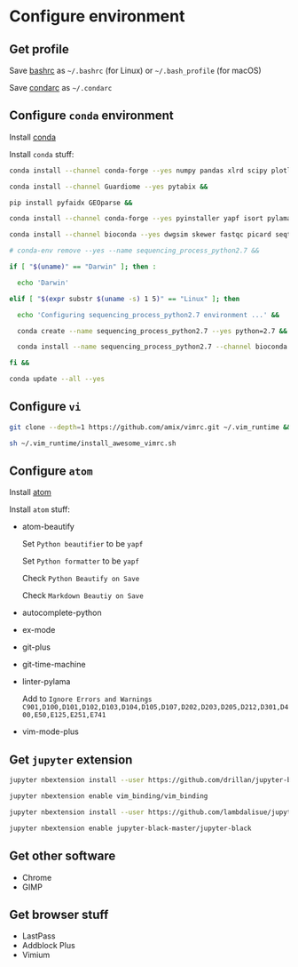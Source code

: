 # Configure environment

## Get profile

Save [bashrc](bashrc) as `~/.bashrc` (for Linux) or `~/.bash_profile` (for macOS)

Save [condarc](condarc) as `~/.condarc`

## Configure `conda` environment

Install [conda](https://conda.io/miniconda.html)

Install `conda` stuff:

```sh
conda install --channel conda-forge --yes numpy pandas xlrd scipy plotly matplotlib scikit-learn rpy2 r-mass statsmodels pytables click &&

conda install --channel Guardiome --yes pytabix &&

pip install pyfaidx GEOparse &&

conda install --channel conda-forge --yes pyinstaller yapf isort pylama beautysh jupyterlab nodejs yarn twine git git-lfs bfg awscli &&

conda install --channel bioconda --yes dwgsim skewer fastqc picard seqtk htslib samtools bwa kallisto freebayes bcftools snpeff &&

# conda-env remove --yes --name sequencing_process_python2.7 &&

if [ "$(uname)" == "Darwin" ]; then :

  echo 'Darwin'

elif [ "$(expr substr $(uname -s) 1 5)" == "Linux" ]; then

  echo 'Configuring sequencing_process_python2.7 environment ...' &&

  conda create --name sequencing_process_python2.7 --yes python=2.7 &&

  conda install --name sequencing_process_python2.7 --channel bioconda --yes strelka manta canvas

fi &&

conda update --all --yes
```

## Configure `vi`

```sh
git clone --depth=1 https://github.com/amix/vimrc.git ~/.vim_runtime &&

sh ~/.vim_runtime/install_awesome_vimrc.sh
```

## Configure `atom`

Install [atom](https://atom.io/)

Install `atom` stuff:

-   atom-beautify

    Set `Python beautifier` to be `yapf`

    Set `Python formatter` to be `yapf`

    Check `Python Beautify on Save`

    Check `Markdown Beautiy on Save`

-   autocomplete-python
-   ex-mode
-   git-plus
-   git-time-machine
-   linter-pylama

    Add to `Ignore Errors and Warnings` `C901,D100,D101,D102,D103,D104,D105,D107,D202,D203,D205,D212,D301,D400,E50,E125,E251,E741`

-   vim-mode-plus

## Get `jupyter` extension

```sh
jupyter nbextension install --user https://github.com/drillan/jupyter-black/archive/master.zip

jupyter nbextension enable vim_binding/vim_binding

jupyter nbextension install --user https://github.com/lambdalisue/jupyter-vim-binding/archive/master.zip

jupyter nbextension enable jupyter-black-master/jupyter-black
```

## Get other software

-   Chrome
-   GIMP

## Get browser stuff

-   LastPass
-   Addblock Plus
-   Vimium
